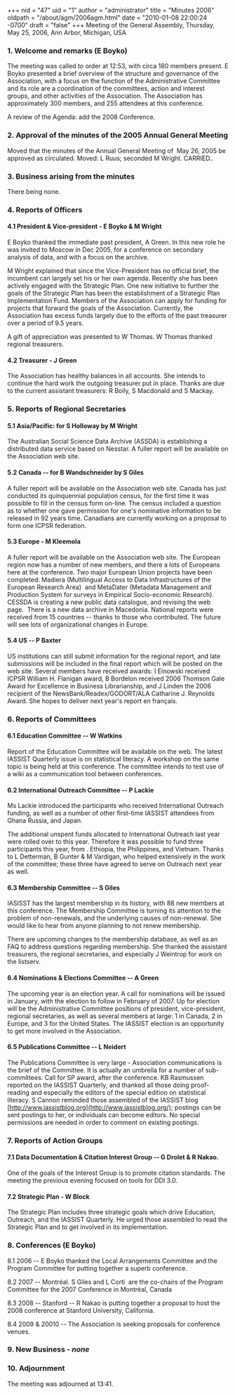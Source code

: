 +++
nid = "47"
uid = "1"
author = "administrator"
title = "Minutes 2006"
oldpath = "/about/agm/2006agm.html"
date = "2010-01-08 22:00:24 -0700"
draft = "false"
+++
Meeting of the General Assembly, Thursday, May 25, 2006, Ann Arbor,
Michigan, USA

### 1. Welcome and remarks (E Boyko)

The meeting was called to order at 12:53, with circa 180 members
present. E Boyko presented a brief overview of the structure and
governance of the Association, with a focus on the function of the
Administrative Committee and its role are a coordination of the
committees, action and interest groups, and other activities of the
Association. The Association has approximately 300 members, and 255
attendees at this conference.

A review of the Agenda: add the 2008 Conference.

### 2. Approval of the minutes of the 2005 Annual General Meeting

Moved that the minutes of the Annual General Meeting of  May 26, 2005 be
approved as circulated. Moved: L Ruus; seconded M Wright. CARRIED..

### 3. Business arising from the minutes

There being none.

### 4. Reports of Officers

#### 4.1 President & Vice-president - E Boyko & M Wright

E Boyko thanked the immediate past president, A Green. In this new role
he was invited to Moscow in Dec 2005, for a conference on secondary
analysis of data, and with a focus on the archive.

M Wright explained that since the Vice-President has no official brief,
the incumbent can largely set his or her own agenda. Recently she has
been actively engaged with the Strategic Plan. One new initiative to
further the goals of the Strategic Plan has been the establishment of a
Strategic Plan Implementation Fund. Members of the Association can apply
for funding for projects that forward the goals of the Association.
Currently, the Association has excess funds largely due to the efforts
of the past treasurer over a period of 9.5 years.

A gift of appreciation was presented to W Thomas. W Thomas thanked
regional treasurers.

#### 4.2 Treasurer - J Green

The Association has healthy balances in all accounts. She intends to
continue the hard work the outgoing treasurer put in place. Thanks are
due to the current assistant treasurers: R Boily, S Macdonald and S
Mackay.

### 5. Reports of Regional Secretaries

#### 5.1 Asia/Pacific: for S Holloway by M Wright

The Australian Social Science Data Archive (ASSDA) is establishing a
distributed data service based on Nesstar. A fuller report will be
available on the Association web site.

#### 5.2 Canada -- for B Wandschneider by S Giles

A fuller report will be available on the Association web site. Canada
has just conducted its quinquennial population census, for the first
time it was possible to fill in the census form on-line. The census
included a question as to whether one gave permission for one's
nominative information to be released in 92 years time. Canadians are
currently working on a proposal to form one ICPSR federation.

#### 5.3 Europe - M Kleemola

A fuller report will be available on the Association web site. The
European region now has a number of new members, and there a lots of
Europeans here at the conference. Two major European Union projects have
been completed: Madiera (Multilingual Access to Data Infrastructures of
the European Research Area)  and MetaDater (Metadata Management and
Production System for surveys in Empirical Socio-economic Research).
CESSDA is creating a new public data catalogue, and revising the web
page.  There is a new data archive in Macedonia. National reports were
received from 15 countries -- thanks to those who contributed. The
future will see lots of organizational changes in Europe.

#### 5.4 US -- P Baxter

US institutions can still submit information for the regional report,
and late submissions will be included in the final report which will be
posted on the web site. Several members have received awards: I Einowski
received ICPSR William H. Flanigan award, B Bordelon received 2006
Thomson Gale Award for Excellence in Business Librarianship, and J
Linden the 2006 recipient of the NewsBank/Readex/GODORT/ALA Catharine J.
Reynolds Award. She hopes to deliver next year's report en français.

### 6. Reports of Committees

#### 6.1 Education Committee -- W Watkins

Report of the Education Committee will be available on the web. The
latest IASSIST Quarterly issue is on statistical literacy. A workshop on
the same topic is being held at this conference. The committee intends
to test use of a wiki as a communication tool between conferences.

#### 6.2 International Outreach Committee -- P Lackie

Ms Lackie introduced the participants who received International
Outreach funding, as well as a number of other first-time IASSIST
attendees from Ghana Russia, and Japan.

The additional unspent funds allocated to International Outreach last
year were rolled over to this year. Therefore it was possible to fund
three participants this year, from . Ethiopia, the Philippines, and
Vietnam. Thanks to L Detterman, B Gunter & M Vardigan, who helped
extensively in the work of the committee; these three have agreed to
serve on Outreach next year as well.

#### 6.3 Membership Committee -- S Giles

IASISST has the largest membership in its history, with 88 new members
at this conference. The Membership Committee is turning its attention to
the problem of non-renewals, and the underlying causes of non-renewal.
She would like to hear from anyone planning to not renew membership.

There are upcoming changes to the membership database, as well as an FAQ
to address questions regarding membership. She thanked the assistant
treasurers, the regional secretaries, and especially J Weintrop for work
on the listserv.

#### 6.4 Nominations & Elections Committee -- A Green

The upcoming year is an election year. A call for nominations will be
issued in January, with the election to follow in February of 2007. Up
for election will be the Administrative Committee positions of
president, vice-president, regional secretaries, as well as several
members at large: 1 in Canada, 2 in Europe, and 3 for the United States.
The IASSIST election is an opportunity to get more involved in the
Association.

#### 6.5 Publications Committee -- L Neidert

The Publications Committee is very large - Association communications is
the brief of the Committee. It is actually an umbrella for a number of
sub-committees. Call for SP award, after the conference. KB Rasmussen
reported on the IASSIST Quarterly, and thanked all those doing
proof-reading and especially the editors of the special edition on
statistical literacy. S Cannon reminded those assembled of the IASSIST
blog [http://www.iassistblog.org](http://www.iassistblog.org/); postings
can be sent postings to her, or individuals can become editors. No
special permissions are needed in order to comment on existing postings.

### 7. Reports of Action Groups

#### 7.1 Data Documentation & Citation Interest Group -- G Drolet & R Nakao.

One of the goals of the Interest Group is to promote citation standards.
The meeting the previous evening focused on tools for DDI 3.0.

#### 7.2 Strategic Plan - W Block

The Strategic Plan includes three strategic goals which drive Education,
Outreach, and the IASSIST Quarterly. He urged those assembled to read
the Strategic Plan and to get involved in its implementation.

### 8. Conferences (E Boyko)

8.1 2006 -- E Boyko thanked the Local Arrangements Committee and the
Program Committee for putting together a superb conference.

8.2 2007 -- Montréal. S Giles and L Corti  are the co-chairs of the
Program Committee for the 2007 Conference in Montréal, Canada

8.3 2008 -- Stanford -- R Nakao is putting together a proposal to host
the 2008 conference at Stanford University, California.

8.4 2009 & 20010 -- The Association is seeking proposals for conference
venues.

### 9. New Business - *none*

### 10. Adjournment

The meeting was adjourned at 13:41.
